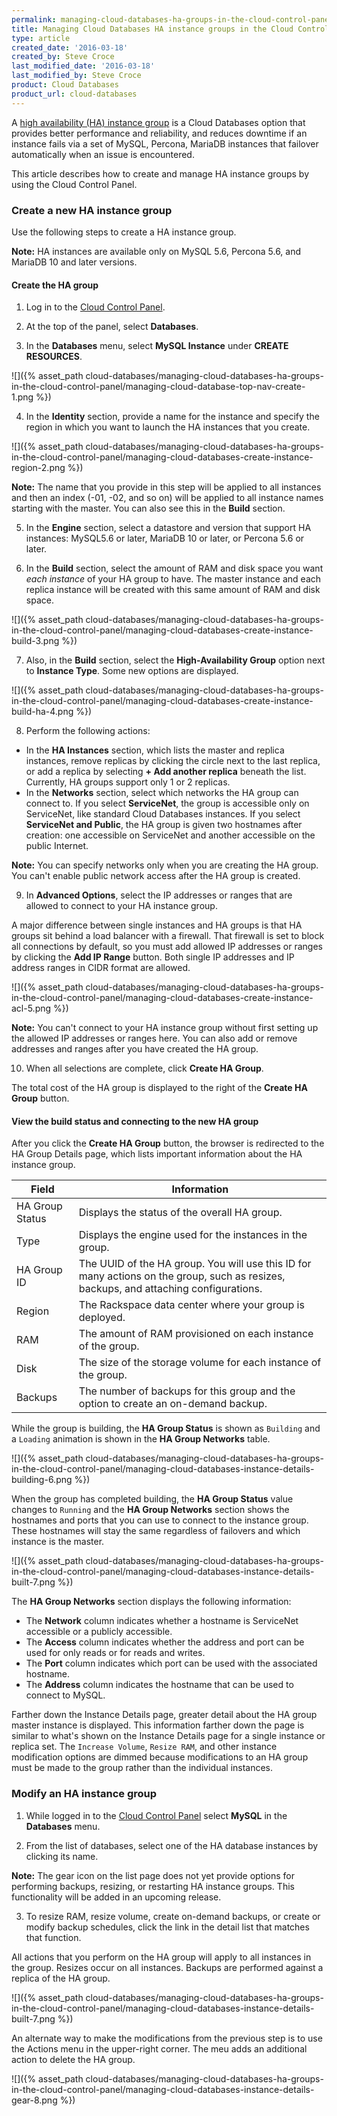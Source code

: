 ```yaml
---
permalink: managing-cloud-databases-ha-groups-in-the-cloud-control-panel/
title: Managing Cloud Databases HA instance groups in the Cloud Control Panel
type: article
created_date: '2016-03-18'
created_by: Steve Croce
last_modified_date: '2016-03-18'
last_modified_by: Steve Croce
product: Cloud Databases
product_url: cloud-databases
---
```


A [high availability \(HA\) instance group](/how-to/high-availability-for-cloud-databases/) is a Cloud Databases option that provides better performance and reliability, and reduces downtime if an instance fails via a set of MySQL, Percona, MariaDB instances that failover automatically when an issue is encountered.

This article describes how to create and manage HA instance groups by using the Cloud Control Panel.

### Create a new HA instance group

Use the following steps to create a HA instance group.

**Note:** HA instances are available only on MySQL 5.6, Percona 5.6, and MariaDB 10 and later versions.

#### Create the HA group

1.  Log in to the [Cloud Control Panel](https://mycloud.rackspace.com).

2.  At the top of the panel, select **Databases**.

3.  In the **Databases** menu, select **MySQL Instance** under **CREATE RESOURCES**.

   ![]({% asset_path cloud-databases/managing-cloud-databases-ha-groups-in-the-cloud-control-panel/managing-cloud-database-top-nav-create-1.png %})

4.  In the **Identity** section, provide a name for the instance and specify the region in which you want to launch the HA instances that you create.

   ![]({% asset_path cloud-databases/managing-cloud-databases-ha-groups-in-the-cloud-control-panel/managing-cloud-databases-create-instance-region-2.png %})

   **Note:** The name that you provide in this step will be applied to all instances and then an index (-01, -02, and so on) will be applied to all instance names starting with the master. You can also see this in the **Build** section.

5.  In the **Engine** section, select a datastore and version that support HA instances: MySQL5.6 or later, MariaDB 10 or later, or Percona 5.6 or later.

6.  In the **Build** section, select the amount of RAM and disk space you want *each instance* of your HA group to have. The master instance and each replica instance will be created with this same amount of RAM and disk space.

   ![]({% asset_path cloud-databases/managing-cloud-databases-ha-groups-in-the-cloud-control-panel/managing-cloud-databases-create-instance-build-3.png %})

7.  Also, in the **Build** section, select the **High-Availability Group** option next to **Instance Type**. Some new options are displayed.

   ![]({% asset_path cloud-databases/managing-cloud-databases-ha-groups-in-the-cloud-control-panel/managing-cloud-databases-create-instance-build-ha-4.png %})

8.  Perform the following actions:
   - In the **HA Instances** section, which lists the master and replica instances, remove replicas by clicking the circle next to the last replica, or add a replica by selecting **+ Add another replica** beneath the list. Currently, HA groups support only 1 or 2 replicas.
  - In the **Networks** section, select which networks the HA group can connect to. If you select **ServiceNet**, the group is accessible only on ServiceNet, like standard Cloud Databases instances. If you select **ServiceNet and Public**, the HA group is given two hostnames after creation: one accessible on ServiceNet and another accessible on the public Internet.

   **Note:** You can specify networks only when you are creating the HA group. You can't enable public network access after the HA group is created.

9.  In **Advanced Options**, select the IP addresses or ranges that are allowed to connect to your HA instance group.

   A major difference between single instances and HA  groups is that HA groups sit behind a load balancer with a firewall. That firewall is set to block all connections by default, so you must add allowed IP addresses or ranges by clicking the **Add IP Range** button. Both single IP addresses and IP address ranges in CIDR format are allowed.

   ![]({% asset_path cloud-databases/managing-cloud-databases-ha-groups-in-the-cloud-control-panel/managing-cloud-databases-create-instance-acl-5.png %})

   **Note:** You can't connect to your HA instance group without first setting up the allowed IP addresses or ranges here. You can also add or remove addresses and ranges after you have created the HA group.

10.  When all selections are complete, click **Create HA Group**.

   The total cost of the HA group is displayed to the right of the **Create HA Group** button.

#### View the build status and connecting to the new HA group

After you click the **Create HA Group** button, the browser is redirected to the HA Group Details page, which lists important information about the HA instance group.

Field | Information
--- | ---
HA Group Status | Displays the status of the overall HA group.
Type | Displays the engine used for the instances in the group.
HA Group ID | The UUID of the HA group. You will use this ID for many actions on the group, such as resizes, backups, and attaching configurations.
Region | The Rackspace data center where your group is deployed.
RAM | The amount of RAM provisioned on each instance of the group.
Disk | The size of the storage volume for each instance of the group.
Backups | The number of backups for this group and the option to create an on-demand backup.

While the group is building, the **HA Group Status** is shown as `Building` and a `Loading` animation is shown in the **HA Group Networks** table.

   ![]({% asset_path cloud-databases/managing-cloud-databases-ha-groups-in-the-cloud-control-panel/managing-cloud-databases-instance-details-building-6.png %})

When the group has completed building, the **HA Group Status** value changes to `Running` and the **HA Group Networks** section shows the hostnames and ports that you can use to connect to the instance group. These hostnames will stay the same regardless of failovers and which instance is the master.

   ![]({% asset_path cloud-databases/managing-cloud-databases-ha-groups-in-the-cloud-control-panel/managing-cloud-databases-instance-details-built-7.png %})

The **HA Group Networks** section displays the following information:

  - The **Network** column indicates whether a hostname is ServiceNet accessible or a publicly accessible.
  - The **Access** column indicates whether the address and port can be used for only reads or for reads and writes.
  - The **Port** column indicates which port can be used with the associated hostname.
  - The **Address** column indicates the hostname that can be used to connect to MySQL.

Farther down the Instance Details page, greater detail about the HA group master instance is displayed. This information farther down the page is similar to what's shown on the Instance Details page for a single instance or replica set. The `Increase Volume`, `Resize RAM`, and other instance modification options are dimmed because modifications to an HA group must be made to the group rather than the individual instances.

### Modify an HA instance group

1.  While logged in to the [Cloud Control Panel](https://mycloud.rackspace.com) select **MySQL** in the **Databases** menu.

2.  From the list of databases, select one of the HA database instances by clicking its name.

   **Note:** The gear icon on the list page does not yet provide options for performing backups, resizing, or restarting HA instance groups. This functionality will be added in an upcoming release.

3.  To resize RAM, resize volume, create on-demand backups, or create or modify backup schedules, click the link in the detail list that matches that function.

   All actions that you perform on the HA group will apply to all instances in the group. Resizes occur on all instances. Backups are performed against a replica of the HA group.

   ![]({% asset_path cloud-databases/managing-cloud-databases-ha-groups-in-the-cloud-control-panel/managing-cloud-databases-instance-details-built-7.png %})

An alternate way to make the modifications from the previous step is to use the Actions menu in the upper-right corner. The meu adds an additional action to delete the HA group.

   ![]({% asset_path cloud-databases/managing-cloud-databases-ha-groups-in-the-cloud-control-panel/managing-cloud-databases-instance-details-gear-8.png %})

